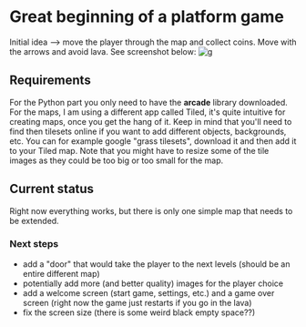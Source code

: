 # Great beginning of a platform game

Initial idea --> move the player through the map and collect coins. Move with the arrows and avoid lava.
See screenshot below:
![g](https://github.com/Paularossi/Platform-game/assets/46716589/f363179b-7f04-436e-998f-77115196e530)

## Requirements
For the Python part you only need to have the **arcade** library downloaded.
For the maps, I am using a different app called Tiled, it's quite intuitive for creating maps, once you get the hang of it. Keep in mind that you'll need to find then tilesets online if you want to add different objects, backgrounds, etc. You can for example google "grass tilesets", download it and then add it to your Tiled map. Note that you might have to resize some of the tile images as they could be too big or too small for the map.

## Current status 
Right now everything works, but there is only one simple map that needs to be extended.
### Next steps 
- add a "door" that would take the player to the next levels (should be an entire different map)
- potentially add more (and better quality) images for the player choice
- add a welcome screen (start game, settings, etc.) and a game over screen (right now the game just restarts if you go in the lava)
- fix the screen size (there is some weird black empty space??)
